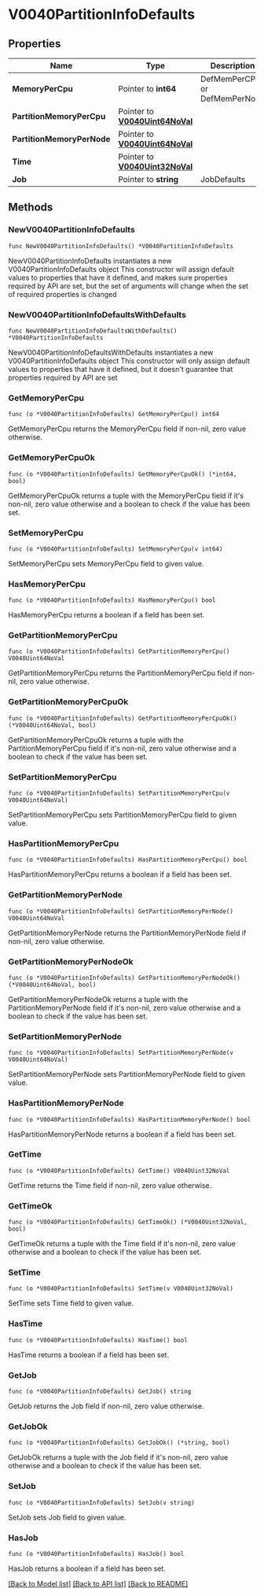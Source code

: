 # V0040PartitionInfoDefaults

## Properties

Name | Type | Description | Notes
------------ | ------------- | ------------- | -------------
**MemoryPerCpu** | Pointer to **int64** | DefMemPerCPU or DefMemPerNode | [optional] 
**PartitionMemoryPerCpu** | Pointer to [**V0040Uint64NoVal**](V0040Uint64NoVal.md) |  | [optional] 
**PartitionMemoryPerNode** | Pointer to [**V0040Uint64NoVal**](V0040Uint64NoVal.md) |  | [optional] 
**Time** | Pointer to [**V0040Uint32NoVal**](V0040Uint32NoVal.md) |  | [optional] 
**Job** | Pointer to **string** | JobDefaults | [optional] 

## Methods

### NewV0040PartitionInfoDefaults

`func NewV0040PartitionInfoDefaults() *V0040PartitionInfoDefaults`

NewV0040PartitionInfoDefaults instantiates a new V0040PartitionInfoDefaults object
This constructor will assign default values to properties that have it defined,
and makes sure properties required by API are set, but the set of arguments
will change when the set of required properties is changed

### NewV0040PartitionInfoDefaultsWithDefaults

`func NewV0040PartitionInfoDefaultsWithDefaults() *V0040PartitionInfoDefaults`

NewV0040PartitionInfoDefaultsWithDefaults instantiates a new V0040PartitionInfoDefaults object
This constructor will only assign default values to properties that have it defined,
but it doesn't guarantee that properties required by API are set

### GetMemoryPerCpu

`func (o *V0040PartitionInfoDefaults) GetMemoryPerCpu() int64`

GetMemoryPerCpu returns the MemoryPerCpu field if non-nil, zero value otherwise.

### GetMemoryPerCpuOk

`func (o *V0040PartitionInfoDefaults) GetMemoryPerCpuOk() (*int64, bool)`

GetMemoryPerCpuOk returns a tuple with the MemoryPerCpu field if it's non-nil, zero value otherwise
and a boolean to check if the value has been set.

### SetMemoryPerCpu

`func (o *V0040PartitionInfoDefaults) SetMemoryPerCpu(v int64)`

SetMemoryPerCpu sets MemoryPerCpu field to given value.

### HasMemoryPerCpu

`func (o *V0040PartitionInfoDefaults) HasMemoryPerCpu() bool`

HasMemoryPerCpu returns a boolean if a field has been set.

### GetPartitionMemoryPerCpu

`func (o *V0040PartitionInfoDefaults) GetPartitionMemoryPerCpu() V0040Uint64NoVal`

GetPartitionMemoryPerCpu returns the PartitionMemoryPerCpu field if non-nil, zero value otherwise.

### GetPartitionMemoryPerCpuOk

`func (o *V0040PartitionInfoDefaults) GetPartitionMemoryPerCpuOk() (*V0040Uint64NoVal, bool)`

GetPartitionMemoryPerCpuOk returns a tuple with the PartitionMemoryPerCpu field if it's non-nil, zero value otherwise
and a boolean to check if the value has been set.

### SetPartitionMemoryPerCpu

`func (o *V0040PartitionInfoDefaults) SetPartitionMemoryPerCpu(v V0040Uint64NoVal)`

SetPartitionMemoryPerCpu sets PartitionMemoryPerCpu field to given value.

### HasPartitionMemoryPerCpu

`func (o *V0040PartitionInfoDefaults) HasPartitionMemoryPerCpu() bool`

HasPartitionMemoryPerCpu returns a boolean if a field has been set.

### GetPartitionMemoryPerNode

`func (o *V0040PartitionInfoDefaults) GetPartitionMemoryPerNode() V0040Uint64NoVal`

GetPartitionMemoryPerNode returns the PartitionMemoryPerNode field if non-nil, zero value otherwise.

### GetPartitionMemoryPerNodeOk

`func (o *V0040PartitionInfoDefaults) GetPartitionMemoryPerNodeOk() (*V0040Uint64NoVal, bool)`

GetPartitionMemoryPerNodeOk returns a tuple with the PartitionMemoryPerNode field if it's non-nil, zero value otherwise
and a boolean to check if the value has been set.

### SetPartitionMemoryPerNode

`func (o *V0040PartitionInfoDefaults) SetPartitionMemoryPerNode(v V0040Uint64NoVal)`

SetPartitionMemoryPerNode sets PartitionMemoryPerNode field to given value.

### HasPartitionMemoryPerNode

`func (o *V0040PartitionInfoDefaults) HasPartitionMemoryPerNode() bool`

HasPartitionMemoryPerNode returns a boolean if a field has been set.

### GetTime

`func (o *V0040PartitionInfoDefaults) GetTime() V0040Uint32NoVal`

GetTime returns the Time field if non-nil, zero value otherwise.

### GetTimeOk

`func (o *V0040PartitionInfoDefaults) GetTimeOk() (*V0040Uint32NoVal, bool)`

GetTimeOk returns a tuple with the Time field if it's non-nil, zero value otherwise
and a boolean to check if the value has been set.

### SetTime

`func (o *V0040PartitionInfoDefaults) SetTime(v V0040Uint32NoVal)`

SetTime sets Time field to given value.

### HasTime

`func (o *V0040PartitionInfoDefaults) HasTime() bool`

HasTime returns a boolean if a field has been set.

### GetJob

`func (o *V0040PartitionInfoDefaults) GetJob() string`

GetJob returns the Job field if non-nil, zero value otherwise.

### GetJobOk

`func (o *V0040PartitionInfoDefaults) GetJobOk() (*string, bool)`

GetJobOk returns a tuple with the Job field if it's non-nil, zero value otherwise
and a boolean to check if the value has been set.

### SetJob

`func (o *V0040PartitionInfoDefaults) SetJob(v string)`

SetJob sets Job field to given value.

### HasJob

`func (o *V0040PartitionInfoDefaults) HasJob() bool`

HasJob returns a boolean if a field has been set.


[[Back to Model list]](../README.md#documentation-for-models) [[Back to API list]](../README.md#documentation-for-api-endpoints) [[Back to README]](../README.md)


